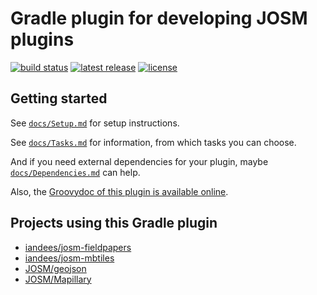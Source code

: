 # Gradle plugin for developing JOSM plugins

[![build status](https://img.shields.io/travis/floscher/gradle-josm-plugin/master.svg?style=flat-square)](https://travis-ci.org/floscher/gradle-josm-plugin)
[![latest release](https://img.shields.io/github/tag/floscher/gradle-josm-plugin.svg?style=flat-square)](https://plugins.gradle.org/plugin/org.openstreetmap.josm.gradle.plugin)
[![license](https://img.shields.io/github/license/floscher/gradle-josm-plugin.svg?style=flat-square)](https://github.com/floscher/gradle-josm-plugin/blob/master/LICENSE)

## Getting started
See [`docs/Setup.md`](docs/Setup.md) for setup instructions.

See [`docs/Tasks.md`](docs/Tasks.md) for information, from which tasks you can choose.

And if you need external dependencies for your plugin, maybe [`docs/Dependencies.md`](docs/Dependencies.md) can help.

Also, the [Groovydoc of this plugin is available online](https://floscher.github.io/gradle-josm-plugin/groovydoc/current/org/openstreetmap/josm/gradle/plugin/package-summary.html).

## Projects using this Gradle plugin
* [iandees/josm-fieldpapers](https://github.com/iandees/josm-fieldpapers)
* [iandees/josm-mbtiles](https://github.com/iandees/josm-mbtiles)
* [JOSM/geojson](https://github.com/JOSM/geojson)
* [JOSM/Mapillary](https://github.com/JOSM/Mapillary)
